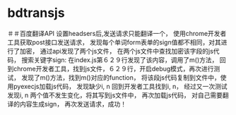 # bdtransjs
＃＃百度翻译API
设置headsers后,发送请求只能翻译一个，
使用chrome开发者工具获取post接口发送请求，
发现每个单词form表单的sign值都不相同，对其进行了加密，
通过api发现了两个js文件，
在两个js文件中查找加密该字段的js代码，
搜索关键字sign: 在index.js第６２９行发现了该内容，调用了m()方法，
回到chrome开发者工具，找到js文件，６２９行，开启debug模式，再次进行测试，
发现了m()方法，找到m()对应的function，
将该段js代码复制到文件中，使用pyexecjs加载js代码，
发现缺少i, n 回到开发者工具找到i, n，
经过又一次测试发现i, n 两个值不发生变化，将其写到js文件中，
再次加载js代码，
对自己需要翻译的内容生成sign，
再次发送请求，成功！
